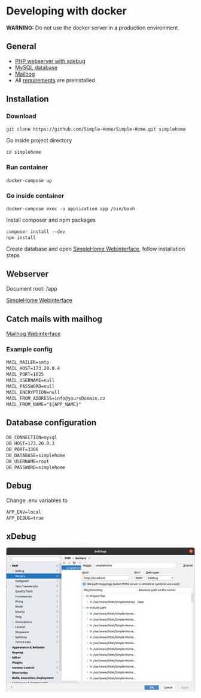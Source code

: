 # Developing with docker
**WARNING:** Do not use the docker server in a production environment.

## General
- [PHP webserver with xdebug](https://dockerfile.readthedocs.io/)
- [MySQL database](https://hub.docker.com/_/mysql)
- [Mailhog](https://github.com/mailhog/MailHog)
- All [requirements](../requirements.md) are preinstalled.



## Installation
### Download 
```shellscript
git clone https://github.com/Simple-Home/Simple-Home.git simplehome
```

Go inside project directory

```shellscript
cd simplehome
```


### Run container
```shellscript
docker-compose up
```

### Go inside container
```shellscript
docker-compose exec -u application app /bin/bash
```
Install composer and npm packages

```shellscript
composer install --dev
npm install
```
Create database and open [SimpleHome Webinterface](http://localhost:8000/install), follow installation steps


## Webserver
Document root: /app

[SimpleHome Webinterface](http://localhost:8000)

## Catch mails with mailhog

[Mailhog Webinterface](http://localhost:8025)

### Example config
```dotenv
MAIL_MAILER=smtp
MAIL_HOST=173.20.0.4
MAIL_PORT=1025
MAIL_USERNAME=null
MAIL_PASSWORD=null
MAIL_ENCRYPTION=null
MAIL_FROM_ADDRESS=info@yoursDomain.cz
MAIL_FROM_NAME="${APP_NAME}"
``` 

## Database configuration

```dotenv
DB_CONNECTION=mysql
DB_HOST=173.20.0.3
DB_PORT=3306
DB_DATABASE=simplehome
DB_USERNAME=root
DB_PASSWORD=simplehome
``` 

## Debug
Change .env variables to
```dotenv
APP_ENV=local
APP_DEBUG=true
```
## xDebug
![xDebug mapping](img/xdebug.png)
